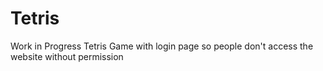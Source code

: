 # Tetris
Work in Progress Tetris Game with login page so people don't access the website without permission


